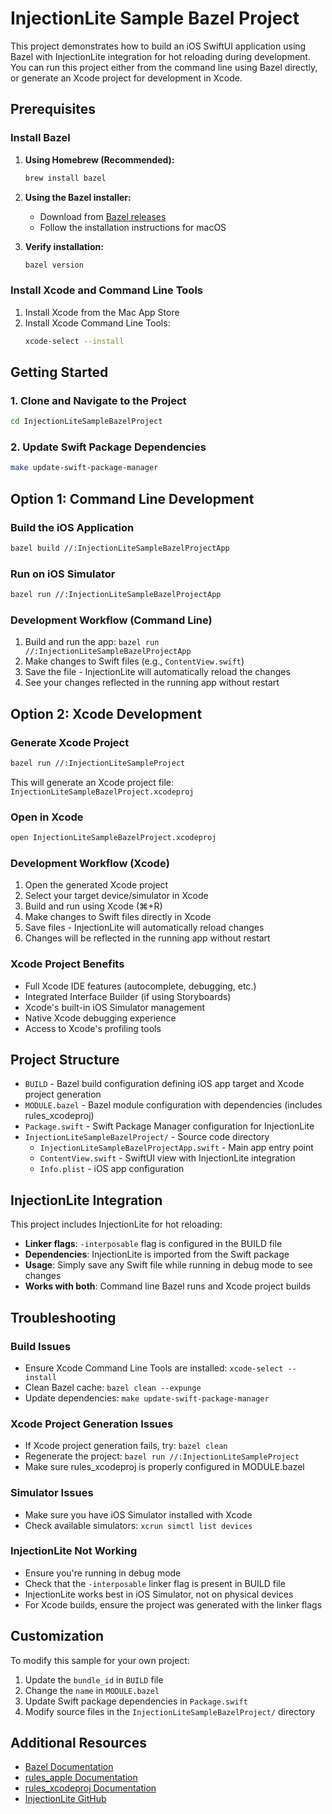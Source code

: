 # InjectionLite Sample Bazel Project

This project demonstrates how to build an iOS SwiftUI application using Bazel with InjectionLite integration for hot reloading during development. You can run this project either from the command line using Bazel directly, or generate an Xcode project for development in Xcode.

## Prerequisites

### Install Bazel

1. **Using Homebrew (Recommended):**
   ```bash
   brew install bazel
   ```

2. **Using the Bazel installer:**
   - Download from [Bazel releases](https://github.com/bazelbuild/bazel/releases)
   - Follow the installation instructions for macOS

3. **Verify installation:**
   ```bash
   bazel version
   ```

### Install Xcode and Command Line Tools

1. Install Xcode from the Mac App Store
2. Install Xcode Command Line Tools:
   ```bash
   xcode-select --install
   ```

## Getting Started

### 1. Clone and Navigate to the Project
```bash
cd InjectionLiteSampleBazelProject
```

### 2. Update Swift Package Dependencies
```bash
make update-swift-package-manager
```

## Option 1: Command Line Development

### Build the iOS Application
```bash
bazel build //:InjectionLiteSampleBazelProjectApp
```

### Run on iOS Simulator
```bash
bazel run //:InjectionLiteSampleBazelProjectApp
```

### Development Workflow (Command Line)
1. Build and run the app: `bazel run //:InjectionLiteSampleBazelProjectApp`
2. Make changes to Swift files (e.g., `ContentView.swift`)
3. Save the file - InjectionLite will automatically reload the changes
4. See your changes reflected in the running app without restart

## Option 2: Xcode Development

### Generate Xcode Project
```bash
bazel run //:InjectionLiteSampleProject
```

This will generate an Xcode project file: `InjectionLiteSampleBazelProject.xcodeproj`

### Open in Xcode
```bash
open InjectionLiteSampleBazelProject.xcodeproj
```

### Development Workflow (Xcode)
1. Open the generated Xcode project
2. Select your target device/simulator in Xcode
3. Build and run using Xcode (⌘+R)
4. Make changes to Swift files directly in Xcode
5. Save files - InjectionLite will automatically reload changes
6. Changes will be reflected in the running app without restart

### Xcode Project Benefits
- Full Xcode IDE features (autocomplete, debugging, etc.)
- Integrated Interface Builder (if using Storyboards)
- Xcode's built-in iOS Simulator management
- Native Xcode debugging experience
- Access to Xcode's profiling tools

## Project Structure

- `BUILD` - Bazel build configuration defining iOS app target and Xcode project generation
- `MODULE.bazel` - Bazel module configuration with dependencies (includes rules_xcodeproj)
- `Package.swift` - Swift Package Manager configuration for InjectionLite
- `InjectionLiteSampleBazelProject/` - Source code directory
  - `InjectionLiteSampleBazelProjectApp.swift` - Main app entry point
  - `ContentView.swift` - SwiftUI view with InjectionLite integration
  - `Info.plist` - iOS app configuration

## InjectionLite Integration

This project includes InjectionLite for hot reloading:

- **Linker flags**: `-interposable` flag is configured in the BUILD file
- **Dependencies**: InjectionLite is imported from the Swift package
- **Usage**: Simply save any Swift file while running in debug mode to see changes
- **Works with both**: Command line Bazel runs and Xcode project builds

## Troubleshooting

### Build Issues
- Ensure Xcode Command Line Tools are installed: `xcode-select --install`
- Clean Bazel cache: `bazel clean --expunge`
- Update dependencies: `make update-swift-package-manager`

### Xcode Project Generation Issues
- If Xcode project generation fails, try: `bazel clean`
- Regenerate the project: `bazel run //:InjectionLiteSampleProject`
- Make sure rules_xcodeproj is properly configured in MODULE.bazel

### Simulator Issues
- Make sure you have iOS Simulator installed with Xcode
- Check available simulators: `xcrun simctl list devices`

### InjectionLite Not Working
- Ensure you're running in debug mode
- Check that the `-interposable` linker flag is present in BUILD file
- InjectionLite works best in iOS Simulator, not on physical devices
- For Xcode builds, ensure the project was generated with the linker flags

## Customization

To modify this sample for your own project:

1. Update the `bundle_id` in `BUILD` file
2. Change the `name` in `MODULE.bazel`
3. Update Swift package dependencies in `Package.swift`
4. Modify source files in the `InjectionLiteSampleBazelProject/` directory

## Additional Resources

- [Bazel Documentation](https://bazel.build/)
- [rules_apple Documentation](https://github.com/bazelbuild/rules_apple)
- [rules_xcodeproj Documentation](https://github.com/MobileNativeFoundation/rules_xcodeproj)
- [InjectionLite GitHub](https://github.com/johnno1962/InjectionLite)